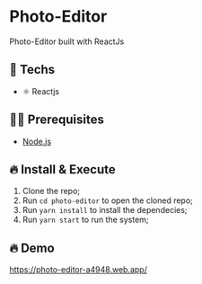 # Photo-Editor
Photo-Editor built with ReactJs

## 🚀 Techs

- ⚛️ Reactjs

## ✋🏻 Prerequisites

- [Node.js](https://nodejs.org/)

## 🔥 Install & Execute

1. Clone the repo;
2. Run `cd photo-editor` to open the cloned repo;
3. Run `yarn install` to install the dependecies;
4. Run `yarn start` to run the system;

## 🔥 Demo
https://photo-editor-a4948.web.app/
